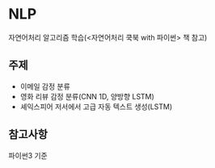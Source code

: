 # NLP
자연어처리 알고리즘 학습(<자연어처리 쿡북 with 파이썬> 책 참고)

## 주제
* 이메일 감정 분류
* 영화 리뷰 감정 분류(CNN 1D, 양방향 LSTM)
* 셰익스피어 저서에서 고급 자동 텍스트 생성(LSTM)

## 참고사항
파이썬3 기준
